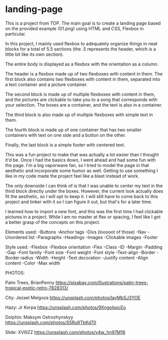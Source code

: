# landing-page
This is a project from TOP. The main goal is to create a landing page based on the provided example (01.png) using HTML and CSS, Flexbox in particular.

In this project, I mainly used flexbox to adequately organize things in neat blocks for a total of 5.5 sections (the .5 represents the header, which is a little bit like its own section). 

The entire body is displayed as a flexbox with the orientation as a column.

The header is a flexbox made up of two flexboxes with content in them. The first block also contains two flexboxes with content in them, separated into a text container and a picture container.

The second block is made up of multiple flexboxes with content in them, and the pictures are clickable to take you to a song that corresponds with your selection. The boxes are a container, and the text is also in a container.

The third block is also made up of multiple flexboxes with simple text in them.

The fourth block is made up of one container that has two smaller containers with text on one side and a button on the other. 

Finally, the last block is a simple footer with centered text.


This was a fun project to make that was actually a lot easier than I thought it'd be. Once I had the basics down, I went ahead and had some fun with the page. I'm a big vaporwave fan, so I tried to model the page in that aesthetic and incorporate some humor as well. Getting to use something I like in my code made the project feel like a blast instead of work.

The only downside I can think of is that I was unable to center my text in the third block directly under the boxes. However, the current look actually does fit the aesthetic, so I will opt to keep it. I will still have to come back to this project and tinker with it so I can figure it out, but that's for a later time.

I learned how to import a new font, and this was the first time I had clickable pictures in a project. While I am no master at flex or spacing, I feel like I got a better grasp of the concepts on this project. 


Elements used:
-Buttons
-Anchor tags
-Divs (looooot of those)
-Nav
-Unordered list
-Paragraphs
-Headings
-Images
-Clickable images
-Footer

Style used:
-Flexbox
-Flexbox orientation
-Flex
-Class
-ID
-Margin
-Padding
-Gap
-Font family
-Font size
-Font weight
-Font style
-Text-align
-Border
-Border radius
-Width
-Height
-Text decoration
-Justify content
-Align content
-Color
-Max width



PHOTOS:

Palm Trees, BrianPenny https://pixabay.com/illustrations/palm-trees-tropical-exotic-retro-7828313/

City: Jezael Melgoza https://unsplash.com/photos/layMbSJ3YOE

Hazy: Jr Korpa https://unsplash.com/photos/9XngoIpxcEo

Dolphin: Maksym Ostrozhynskyy https://unsplash.com/photos/S5Ru9TbKd70

Slide: XVIIIZZ https://unsplash.com/photos/v4w_hn97M18


